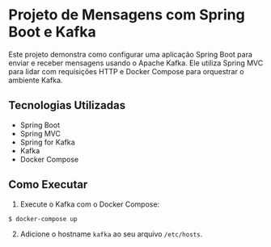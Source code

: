 # Projeto de Mensagens com Spring Boot e Kafka

Este projeto demonstra como configurar uma aplicação Spring Boot para enviar e receber mensagens usando o Apache Kafka. Ele utiliza Spring MVC para lidar com requisições HTTP e Docker Compose para orquestrar o ambiente Kafka.

## Tecnologias Utilizadas

- Spring Boot
- Spring MVC
- Spring for Kafka
- Kafka
- Docker Compose

## Como Executar

1. Execute o Kafka com o Docker Compose:

```bash
$ docker-compose up
```

2. Adicione o hostname `kafka` ao seu arquivo `/etc/hosts`.
